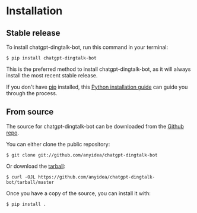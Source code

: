 # Installation

## Stable release

To install chatgpt-dingtalk-bot, run this command in your
terminal:

``` console
$ pip install chatgpt-dingtalk-bot
```

This is the preferred method to install chatgpt-dingtalk-bot, as it will always install the most recent stable release.

If you don't have [pip][] installed, this [Python installation guide][]
can guide you through the process.

## From source

The source for chatgpt-dingtalk-bot can be downloaded from
the [Github repo][].

You can either clone the public repository:

``` console
$ git clone git://github.com/anyidea/chatgpt-dingtalk-bot
```

Or download the [tarball][]:

``` console
$ curl -OJL https://github.com/anyidea/chatgpt-dingtalk-bot/tarball/master
```

Once you have a copy of the source, you can install it with:

``` console
$ pip install .
```

  [pip]: https://pip.pypa.io
  [Python installation guide]: http://docs.python-guide.org/en/latest/starting/installation/
  [Github repo]: https://github.com/%7B%7B%20cookiecutter.github_username%20%7D%7D/%7B%7B%20cookiecutter.project_slug%20%7D%7D
  [tarball]: https://github.com/%7B%7B%20cookiecutter.github_username%20%7D%7D/%7B%7B%20cookiecutter.project_slug%20%7D%7D/tarball/master
